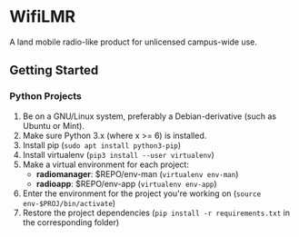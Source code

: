 # WifiLMR
A land mobile radio-like product for unlicensed campus-wide use.

Getting Started
---------------

### Python Projects

1. Be on a GNU/Linux system, preferably a Debian-derivative (such as Ubuntu or Mint).
2. Make sure Python 3.x (where x >= 6) is installed.
3. Install pip (`sudo apt install python3-pip`)
4. Install virtualenv (`pip3 install --user virtualenv`)
5. Make a virtual environment for each project:
    * **radiomanager**: $REPO/env-man (`virtualenv env-man`)
    * **radioapp**: $REPO/env-app (`virtualenv env-app`)
6. Enter the environment for the project you're working on (`source env-$PROJ/bin/activate`)
7. Restore the project dependencies (`pip install -r requirements.txt` in the corresponding folder)